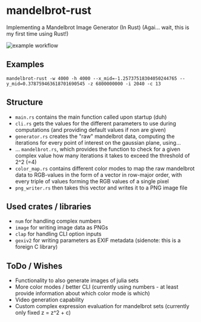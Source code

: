 # mandelbrot-rust
Implementing a Mandelbrot Image Generator (In Rust) (Agai... wait, this is my first time using Rust!)

![example workflow](https://github.com/TechnikTobi/mandelbrot-rust/actions/workflows/rust.yml/badge.svg)

## Examples
```mandelbrot-rust -w 4000 -h 4000 --x_mid=-1.25737518304050244765 --y_mid=0.378759463618701690545 -z 6800000000 -i 2040 -c 13```

## Structure
- ```main.rs``` contains the main function called upon startup (duh)
- ```cli.rs``` gets the values for the different parameters to use during computations (and providing default values if non are given) 
- ```generator.rs``` creates the "raw" mandelbrot data, computing the iterations for every point of interest on the gaussian plane, using...
- ... ```mandelbrot.rs```, which provides the function to check for a given complex value how many iterations it takes to exceed the threshold of 2^2 (=4)
- ```color_map.rs``` contains different color modes to map the raw mandelbrot data to RGB-values in the form of a vector in row-major order, with every triple of values forming the RGB values of a single pixel
- ```png_writer.rs``` then takes this vector and writes it to a PNG image file

## Used crates / libraries
- ```num``` for handling complex numbers
- ```image``` for writing image data as PNGs
- ```clap``` for handling CLI option inputs
- ```gexiv2``` for writing parameters as EXIF metadata (sidenote: this is a foreign C library) 

## ToDo / Wishes
- Functionality to also generate images of julia sets
- More color modes / better CLI (currently using numbers - at least provide information about which color mode is which)
- Video generation capability
- Custom complex expression evaluation for mandelbrot sets (currently only fixed z = z^2 + c) 


